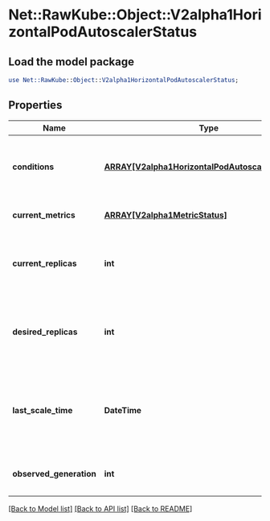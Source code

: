 # Net::RawKube::Object::V2alpha1HorizontalPodAutoscalerStatus

## Load the model package
```perl
use Net::RawKube::Object::V2alpha1HorizontalPodAutoscalerStatus;
```

## Properties
Name | Type | Description | Notes
------------ | ------------- | ------------- | -------------
**conditions** | [**ARRAY[V2alpha1HorizontalPodAutoscalerCondition]**](V2alpha1HorizontalPodAutoscalerCondition.md) | conditions is the set of conditions required for this autoscaler to scale its target, and indicates whether or not those conditions are met. | 
**current_metrics** | [**ARRAY[V2alpha1MetricStatus]**](V2alpha1MetricStatus.md) | currentMetrics is the last read state of the metrics used by this autoscaler. | 
**current_replicas** | **int** | currentReplicas is current number of replicas of pods managed by this autoscaler, as last seen by the autoscaler. | 
**desired_replicas** | **int** | desiredReplicas is the desired number of replicas of pods managed by this autoscaler, as last calculated by the autoscaler. | 
**last_scale_time** | **DateTime** | lastScaleTime is the last time the HorizontalPodAutoscaler scaled the number of pods, used by the autoscaler to control how often the number of pods is changed. | [optional] 
**observed_generation** | **int** | observedGeneration is the most recent generation observed by this autoscaler. | [optional] 

[[Back to Model list]](../README.md#documentation-for-models) [[Back to API list]](../README.md#documentation-for-api-endpoints) [[Back to README]](../README.md)


